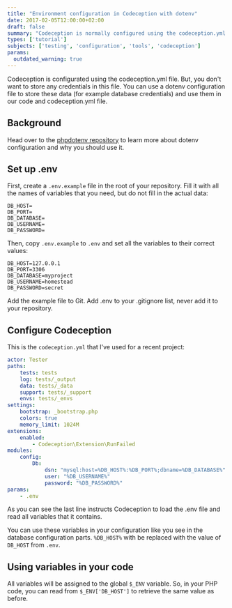 ```yaml
---
title: "Environment configuration in Codeception with dotenv"
date: 2017-02-05T12:00:00+02:00
draft: false
summary: "Codeception is normally configured using the codeception.yml file. We can also use a dotenv configuration file to store any sensitive data. This posts shows you how."
types: ['tutorial']
subjects: ['testing', 'configuration', 'tools', 'codeception']
params:
  outdated_warning: true
---
```

Codeception is configurated using the codeception.yml file. But, you don't want to store any credentials in this file. You can use a dotenv configuration file to store these data (for example database credentials) and use them in our code and codeception.yml file.

## Background
Head over to the [phpdotenv repository](https://github.com/vlucas/phpdotenv) to learn more about dotenv configuration and why you should use it.

## Set up .env
First, create a `.env.example` file in the root of your repository. Fill it with all the names of variables that you need, but do not fill in the actual data:

```shell
DB_HOST=
DB_PORT=
DB_DATABASE=
DB_USERNAME=
DB_PASSWORD=
```

Then, copy `.env.example` to `.env` and set all the variables to their correct values:

```shell
DB_HOST=127.0.0.1
DB_PORT=3306
DB_DATABASE=myproject
DB_USERNAME=homestead
DB_PASSWORD=secret
```

Add the example file to Git. Add .env to your .gitignore list, never add it to your repository.

## Configure Codeception
This is the `codeception.yml` that I've used for a recent project:

```yml
actor: Tester
paths:
    tests: tests
    log: tests/_output
    data: tests/_data
    support: tests/_support
    envs: tests/_envs
settings:
    bootstrap: _bootstrap.php
    colors: true
    memory_limit: 1024M
extensions:
    enabled:
        - Codeception\Extension\RunFailed
modules:
    config:
        Db:
            dsn: "mysql:host=%DB_HOST%:%DB_PORT%;dbname=%DB_DATABASE%"
            user: "%DB_USERNAME%"
            password: "%DB_PASSWORD%"
params:
    - .env
```

As you can see the last line instructs Codeception to load the .env file and read all variables that it contains.

You can use these variables in your configuration like you see in the database configuration parts. `%DB_HOST%` with be replaced with the value of `DB_HOST` from `.env`.

## Using variables in your code
All variables will be assigned to the global `$_ENV` variable. So, in your PHP code, you can read from `$_ENV['DB_HOST']` to retrieve the same value as before.